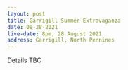 ```yaml
---
layout: post
title: Garrigill Summer Extravaganza
date: 08-28-2021
live-date: 8pm, 28 August 2021
address: Garrigill, North Pennines
---
```


Details TBC